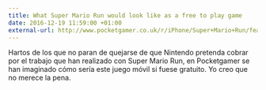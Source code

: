 ```yaml
---
title: What Super Mario Run would look like as a free to play game
date: 2016-12-19 11:59:00 +01:00
external-url: http://www.pocketgamer.co.uk/r/iPhone/Super+Mario+Run/feature.asp?c=72473
---
```


Hartos de los que no paran de quejarse de que Nintendo pretenda cobrar por el trabajo que han realizado con Super Mario Run, en Pocketgamer se han imaginado cómo sería este juego móvil si fuese gratuito. Yo creo que no merece la pena.